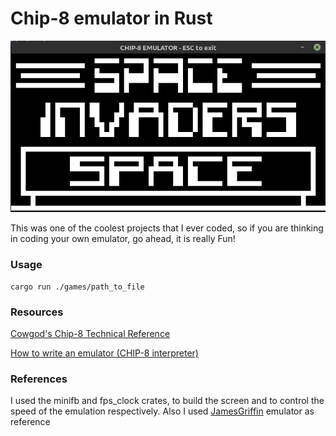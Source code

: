 # Chip-8 emulator in Rust

![Screenshot](assets/Screenshot.png "Screenshot of the emulator running Space Invaders")

This was one of the coolest projects that I ever coded, so if you are thinking in coding your own emulator, go ahead, it is really Fun!

### Usage

```
cargo run ./games/path_to_file
```

### Resources 

<a href="http://devernay.free.fr/hacks/chip8/C8TECH10.HTM"> Cowgod's Chip-8 Technical Reference </a>

<a href="http://www.multigesture.net/articles/how-to-write-an-emulator-chip-8-interpreter">How to write an emulator (CHIP-8 interpreter) <a/>
  
 ### References
   I used the minifb and fps_clock crates, to build the screen and to control the speed of the emulation respectively. Also I used <a href="https://github.com/JamesGriffin/CHIP-8-Emulator">JamesGriffin</a> emulator as reference
